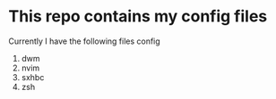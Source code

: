# This repo contains my config files

Currently I have the following files config

1. dwm
2. nvim
3. sxhbc
4. zsh
